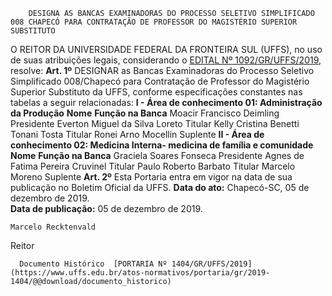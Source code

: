         DESIGNA AS BANCAS EXAMINADORAS DO PROCESSO SELETIVO SIMPLIFICADO 008 CHAPECÓ PARA CONTRATAÇÃO DE PROFESSOR DO MAGISTÉRIO SUPERIOR SUBSTITUTO  

 O REITOR DA UNIVERSIDADE FEDERAL DA FRONTEIRA SUL (UFFS), no uso de suas atribuições legais, considerando o [EDITAL Nº 1092/GR/UFFS/2019](https://www.uffs.edu.br/atos-normativos/edital/gr/2019-1092), resolve:    **Art. 1º**  DESIGNAR as Bancas Examinadoras do Processo Seletivo Simplificado 008/Chapecó para Contratação de Professor do Magistério Superior Substituto da UFFS, conforme especificações constantes nas tabelas a seguir relacionadas:  **I - Área de conhecimento 01: Administração da Produção**      **Nome**      **Função na Banca**       Moacir Francisco Deimling   Presidente     Everton Miguel da Silva Loreto   Titular     Kelly Cristina Benetti Tonani Tosta   Titular     Ronei Arno Mocellin   Suplente     **II - Área de conhecimento 02: Medicina Interna- medicina de família e comunidade**      **Nome**      **Função na Banca**       Graciela Soares Fonseca   Presidente     Agnes de Fatima Pereira Cruvinel   Titular     Paulo Roberto Barbato   Titular     Marcelo Moreno   Suplente       **Art. 2º**  Esta Portaria entra em vigor na data de sua publicação no Boletim Oficial da UFFS.        **Data do ato:** Chapecó-SC, 05 de dezembro de 2019.   
 **Data de publicação:**  05 de dezembro de 2019. 

    Marcelo Recktenvald   
 Reitor 

      Documento Histórico  [PORTARIA Nº 1404/GR/UFFS/2019](https://www.uffs.edu.br/atos-normativos/portaria/gr/2019-1404/@@download/documento_historico)     
      